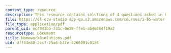 ```yaml
---
content_type: resource
description: This resource contains solutions of 4 questions asked in Homework 6.
file: https://ol-ocw-studio-app-qa.s3.amazonaws.com/courses/1-85-water-and-wastewater-treatment-engineering-spring-2006/dff44e802cc775a6b4fe4260991c01a4_Homework6solutions.pdf
file_type: application/pdf
parent_uid: ec4043bb-731c-0e59-ffe1-ab40584f19a2
resourcetype: Document
title: Homework6solutions.pdf
uid: dff44e80-2cc7-75a6-b4fe-4260991c01a4
---
```

